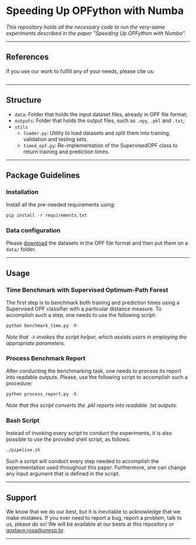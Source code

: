 # Speeding Up OPFython with Numba

*This repository holds all the necessary code to run the very-same experiments described in the paper "Speeding Up OPFython with Numba".*

---

## References

If you use our work to fulfill any of your needs, please cite us:

```
```

---

## Structure

 * `data`: Folder that holds the input dataset files, already in OPF file format;
 * `outputs`: Folder that holds the output files, such as `.npy`, `.pkl` and `.txt`;
 * `utils`
   * `loader.py`: Utility to load datasets and split them into training, validation and testing sets.
   * `timed_opf.py`: Re-implementation of the SupervisedOPF class to return training and prediction times.
   
---

## Package Guidelines

### Installation

Install all the pre-needed requirements using:

```Python
pip install -r requirements.txt
```

### Data configuration

Please [download](http://recogna.tech/files/opf_distance/data.tar.gz) the datasets in the OPF file format and then put them on a `data/` folder.

---

## Usage

### Time Benchmark with Supervised Optimum-Path Forest

The first step is to benchmark both training and prediction times using a Supervised OPF classifier with a particular distance measure. To accomplish such a step, one needs to use the following script:

```Python
python benchmark_time.py -h
```

*Note that `-h` invokes the script helper, which assists users in employing the appropriate parameters.*

### Process Benchmark Report

After conducting the benchmarking task, one needs to process its report into readable outputs. Please, use the following script to accomplish such a procedure:

```Python
python process_report.py -h
```

*Note that this script converts the .pkl reports into readable .txt outputs.*

### Bash Script

Instead of invoking every script to conduct the experiments, it is also possible to use the provided shell script, as follows:

```Bash
./pipeline.sh
```

Such a script will conduct every step needed to accomplish the experimentation used throughout this paper. Furthermore, one can change any input argument that is defined in the script.

---

## Support

We know that we do our best, but it is inevitable to acknowledge that we make mistakes. If you ever need to report a bug, report a problem, talk to us, please do so! We will be available at our bests at this repository or gustavo.rosa@unesp.br.

---
